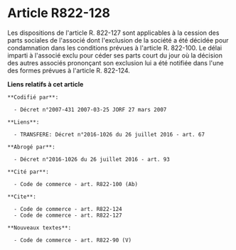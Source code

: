 # Article R822-128

Les dispositions de l'article R. 822-127 sont applicables à la cession des parts sociales de l'associé dont l'exclusion de la
société a été décidée pour condamnation dans les conditions prévues à l'article R. 822-100. Le délai imparti à l'associé
exclu pour céder ses parts court du jour où la décision des autres associés prononçant son exclusion lui a été notifiée dans
l'une des formes prévues à l'article R. 822-124.

**Liens relatifs à cet article**

	**Codifié par**:

	  - Décret n°2007-431 2007-03-25 JORF 27 mars 2007

	**Liens**:

	  - TRANSFERE: Décret n°2016-1026 du 26 juillet 2016 - art. 67

	**Abrogé par**:

	  - Décret n°2016-1026 du 26 juillet 2016 - art. 93

	**Cité par**:

	  - Code de commerce - art. R822-100 (Ab)

	**Cite**:

	  - Code de commerce - art. R822-124
	  - Code de commerce - art. R822-127

	**Nouveaux textes**:

	  - Code de commerce - art. R822-90 (V)
